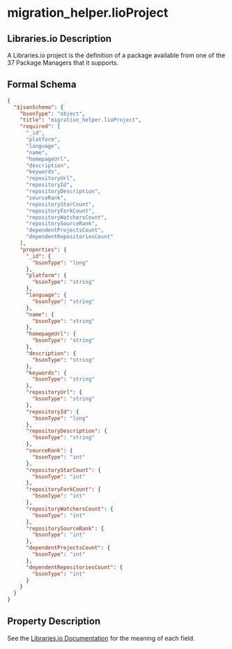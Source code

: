 # migration_helper.lioProject

## Libraries.io Description

A Libraries.io project is the definition of a package available from one of the 37 Package Managers that it supports.

## Formal Schema

```json
{
  "$jsonSchema": {
    "bsonType": "object",
    "title": "migration_helper.lioProject",
    "required": [
      "_id",
      "platform",
      "language",
      "name",
      "homepageUrl",
      "description",
      "keywords",
      "repositoryUrl",
      "repositoryId",
      "repositoryDescription",
      "sourceRank",
      "repositoryStarCount",
      "repositoryForkCount",
      "repositoryWatchersCount",
      "repositorySourceRank",
      "dependentProjectsCount",
      "dependentRepositoriesCount"
    ],
    "properties": {
      "_id": {
        "bsonType": "long"
      },
      "platform": {
        "bsonType": "string"
      },
      "language": {
        "bsonType": "string"
      },
      "name": {
        "bsonType": "string"
      },
      "homepageUrl": {
        "bsonType": "string"
      },
      "description": {
        "bsonType": "string"
      },
      "keywords": {
        "bsonType": "string"
      },
      "repositoryUrl": {
        "bsonType": "string"
      },
      "repositoryId": {
        "bsonType": "long"
      },
      "repositoryDescription": {
        "bsonType": "string"
      },
      "sourceRank": {
        "bsonType": "int"
      },
      "repositoryStarCount": {
        "bsonType": "int"
      },
      "repositoryForkCount": {
        "bsonType": "int"
      },
      "repositoryWatchersCount": {
        "bsonType": "int"
      },
      "repositorySourceRank": {
        "bsonType": "int"
      },
      "dependentProjectsCount": {
        "bsonType": "int"
      },
      "dependentRepositoriesCount": {
        "bsonType": "int"
      }
    }
  }
}
```

## Property Description

See the [Libraries.io Documentation](https://libraries.io/data) for the meaning of each field.

